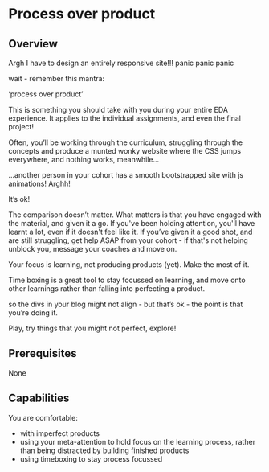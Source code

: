 # Process over product

## Overview
Argh I have to design an entirely responsive site!!! panic panic panic

wait - remember this mantra:

‘process over product’

This is something you should take with you during your entire EDA experience. It applies to the individual assignments, and even the final project!

Often, you’ll be working through the curriculum, struggling through the concepts and produce a munted wonky website where the CSS jumps everywhere, and nothing works, meanwhile...

...another person in your cohort has a smooth bootstrapped site with js animations! Arghh!

It’s ok! 

The comparison doesn’t matter. What matters is that you have engaged with the material, and given it a go. If you've been holding attention, you'll have learnt a lot, even if it doesn't feel like it. If you’ve given it a good shot, and are still struggling, get help ASAP from your cohort - if that's not helping unblock you, message your coaches and move on.

Your focus is learning, not producing products (yet). Make the most of it.

Time boxing is a great tool to stay focussed on learning, and move onto other learnings rather than falling into perfecting a product.

so the divs in your blog might not align - but that’s ok - the point is that you’re doing it.

Play, try things that you might not perfect, explore!

## Prerequisites

None

## Capabilities
You are comfortable:
- with imperfect products
- using your meta-attention to hold focus on the learning process, rather than being distracted by building finished products
- using timeboxing to stay process focussed
